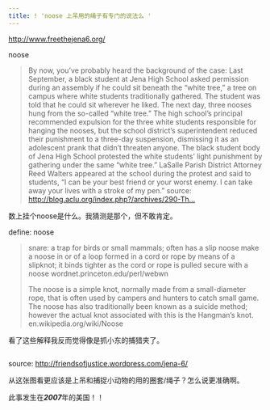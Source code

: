 ```yaml
---
title: ! 'noose 上吊用的绳子有专门的说法么 '
---
```


<p><a href="http://www.freethejena6.org/">http://www.freethejena6.org/</a></p>

<p>noose</p>

<blockquote>
  <p>By now, you&#8217;ve probably heard the background of the case: Last September, a black student at Jena High School asked permission during an assembly if he could sit beneath the &#8220;white tree,&#8221; a tree on campus where white students traditionally gathered. The student was told that he could sit wherever he liked. The next day, three nooses hung from the so-called &#8220;white tree.&#8221; The high school’s principal recommended expulsion for the three white students responsible for hanging the nooses, but the school district’s superintendent reduced their punishment to a three-day suspension, dismissing it as an adolescent prank that didn&#8217;t threaten anyone. The black student body of Jena High School protested the white students&#8217; light punishment by gathering under the same &#8220;white tree.&#8221; LaSalle Parish District Attorney Reed Walters appeared at the school during the protest and said to students, &#8220;I can be your best friend or your worst enemy. I can take away your lives with a stroke of my pen.&#8221;
  source: <a href="http://blog.aclu.org/index.php?/archives/290-Thousands-Rally-for-Justice-in-Jena,-Louisiana.html">http://blog.aclu.org/index.php?/archives/290-Th...</a></p>
</blockquote>

<p>数上挂个noose是什么。我猜测是那个，但不敢肯定。</p>

<p>define: noose</p>

<blockquote>
  <p>snare: a trap for birds or small mammals; often has a slip noose
  make a noose in or of
  a loop formed in a cord or rope by means of a slipknot; it binds tighter as the cord or rope is pulled
  secure with a noose
  wordnet.princeton.edu/perl/webwn</p>
  
  <p>The noose is a simple knot, normally made from a small-diameter rope, that is often used by campers and hunters to catch small game. The noose has also traditionally been known as a suicide method; however the actual knot associated with this is the Hangman&#8217;s knot.
  en.wikipedia.org/wiki/Noose</p>
</blockquote>

<p>看了这些解释我反而觉得像是抓小东的捕猎夹了。</p>

<p><img src="http://friendsofjustice.files.wordpress.com/2007/07/freethejenasixpicture.jpg" alt="" /></p>

<p>source: <a href="http://friendsofjustice.wordpress.com/jena-6/">http://friendsofjustice.wordpress.com/jena-6/</a></p>

<p>从这张图看更应该是上吊和捕捉小动物的用的圈套/绳子？怎么说更准确啊。</p>

<p>此事发生在<strong><em>2007</em></strong>年的美国！！</p>
